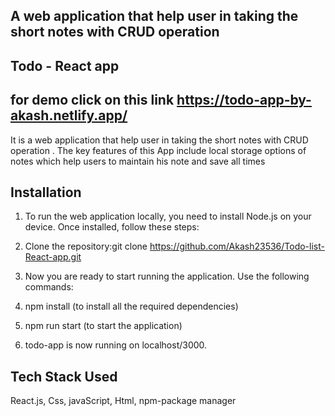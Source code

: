 
## A web application that help user in taking the short notes with CRUD operation
## Todo - React app
## for demo click on this link https://todo-app-by-akash.netlify.app/
It is a web application that help user in taking the short notes with CRUD operation . The key features of this App include local storage options of notes which help users to maintain his note and save all times

## Installation
1. To run the web application locally, you need to install Node.js on your device. Once installed, follow these steps:
2. Clone the repository:git clone https://github.com/Akash23536/Todo-list-React-app.git

3. Now you are ready to start running the application. Use the following commands:
4. npm install (to install all the required dependencies)
5. npm run start (to start the application)
6. todo-app is now running on localhost/3000.
## Tech Stack Used
React.js, Css, javaScript, Html,  npm-package manager

